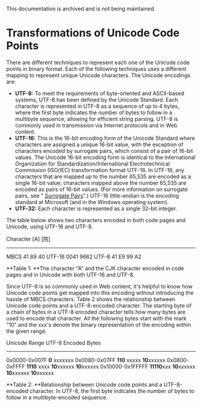 This documentation is archived and is not being maintained.

# Transformations of Unicode Code Points

There are different techniques to represent each one of the Unicode code points in binary format. Each of the following techniques uses a different mapping to represent unique Unicode characters. The Unicode encodings are:

-   **UTF-8:** To meet the requirements of byte-oriented and ASCII-based systems, UTF-8 has been defined by the Unicode Standard. Each character is represented in UTF-8 as a sequence of up to 4 bytes, where the first byte indicates the number of bytes to follow in a multibyte sequence, allowing for efficient string parsing. UTF-8 is commonly used in transmission via Internet protocols and in Web content.
-   **UTF-16:** This is the 16-bit encoding form of the Unicode Standard where characters are assigned a unique 16-bit value, with the exception of characters encoded by surrogate pairs, which consist of a pair of 16-bit values. The Unicode 16-bit encoding form is identical to the International Organization for Standardization/International Electrotechnical Commission (ISO/IEC) transformation format UTF-16. In UTF-16, any characters that are mapped up to the number 65,535 are encoded as a single 16-bit value; characters mapped above the number 65,535 are encoded as pairs of 16-bit values. (For more information on surrogate pairs, see " [Surrogate Pairs](https://msdn.microsoft.com/globalization/mt683846)".) UTF-16 little-endian is the encoding standard at Microsoft (and in the Windows operating system).
-   **UTF-32:** Each character is represented as a single 32-bit integer.

The table below shows two characters encoded in both code pages and Unicode, using UTF-16 and UTF-8.

  Character   [A]    [院]
  ----------- ------ ----------
  MBCS        41     89 40
  UTF-16      0041   9662
  UTF-8       41     E9 99 A2

**Table 1: **The character "A" and the CJK character encoded in code pages and in Unicode with both UTF-16 and UTF-8.

Since UTF-8 is so commonly used in Web content, it's helpful to know how Unicode code points get mapped into this encoding without introducing the hassle of MBCS characters. Table 2 shows the relationship between Unicode code points and a UTF-8-encoded character. The starting byte of a chain of bytes in a UTF-8 encoded character tells how many bytes are used to encode that character. All the following bytes start with the mark "10" and the xxx's denote the binary representation of the encoding within the given range.

  Unicode Range      UTF-8 Encoded Bytes
  ------------------ -----------------------------------------------------
  0x0000-0x007F      **0** xxxxxxx
  0x0080-0x07FF      **110** xxxxx **10**xxxxxx
  0x0800-0xFFFF      **1110** xxxx **10**xxxxxx **10**xxxxxx
  0x10000-0x1FFFFF   **11110**xxx **10**xxxxxx **10**xxxxxx **10**xxxxxx

**Table 2: **Relationship between Unicode code points and a UTF-8-encoded character. In UTF-8, the first byte indicates the number of bytes to follow in a multibyte-encoded sequence.



